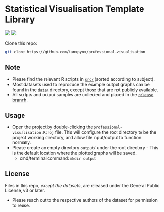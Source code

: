 # Statistical Visualisation Template Library

[![](https://img.shields.io/badge/Download-Source%20files-blue?logo=github&style=for-the-badge)](https://github.com/tanxpyox/professional-visualisation/archive/master.zip)
[![](https://img.shields.io/badge/Download-output%20files-orange?logo=R&style=for-the-badge)](https://github.com/tanxpyox/professional-visualisation/archive/release.zip)

Clone this repo:
```sh
git clone https://github.com/tanxpyox/professional-visualisation
```

## Note
* Please find the relevant R scripts in [`src/`](src/) (sorted according to subject).
* Most datasets used to reproduce the example output graphs can be found in the [`data/`](data/) directory, except those that are not publicly available.
* All scripts and output samples are collected and placed in the [`release` branch](https://github.com/tanxpyox/professional-visualisation/tree/release). 

## Usage
* Open the project by double-clicking the `professional-visualisation.Rproj` file. This will configure the root directory to be the project working directory, and allow file input/output to function normally.
* Please create an empty directory `output/` under the root directory - This is the default location where the plotted graphs will be saved.
  * cmd/terminal command: `mkdir output`

## License
Files in this repo, *except the datasets*, are released under the General Public License, v3 or later.
  * Please reach out to the respective authors of the dataset for permission to reuse.
